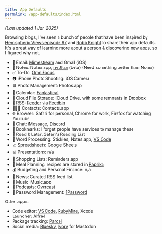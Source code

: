 ```yaml
---
title: App Defaults
permalink: /app-defaults/index.html
---
```


_(Last updated 1 Jan 2025)_

Browsing blogs, I've seen a bunch of people that have been inspired by [Hemispheric Views episode 97](https://listen.hemisphericviews.com/097) and [Robb Knight](https://defaults.rknight.me/) to share their app defaults. It's a great way of learning more about a person & discovering new apps, so I figured why not.

- 📨 Email: [Mimestream](http://mimestream.com) and Gmail (iOS)
- 📝 Notes: Notes.app, [nvUltra](https://nvultra.com) (beta) (Need something better than Notes)
- ✅ To-Do: [OmniFocus](https://www.omnigroup.com/omnifocus)
- 📷 iPhone Photo Shooting: iOS Camera
- 🟦 Photo Management: Photos.app
- 📆 Calendar: [Fantastical](https://flexibits.com/fantastical)
- 📁 Cloud File Storage: iCloud Drive, with some remnants in Dropbox
- 📖 RSS: [Reeder](https://reederapp.com) via [Feedbin](http://feedbin.com)
- 🙍🏻‍♂️ Contacts: Contacts.app
- 🌐 Browser: Safari for personal, Chrome for work, Firefox for watching YouTube
- 💬 Chat: iMessage, [Discord](https://discord.gg)
- 🔖 Bookmarks: I forget people have services to manage these
- 📑 Read It Later: Safari's Reading List
- 📜 Word Processing: Stickies, Notes.app, [VS Code](https://code.visualstudio.com)
- 📈 Spreadsheets: Google Sheets
- 📊 Presentations: n/a
- 🛒 Shopping Lists: Reminders.app
- 🍴 Meal Planning: recipes are stored in [Paprika](http://paprikaapp.com)
- 💰 Budgeting and Personal Finance: n/a
- 📰 News: Curated RSS feed list
- 🎵 Music: Music.app
- 🎤 Podcasts: [Overcast](https://overcast.fm)
- 🔐 Password Management: [1Password](https://1password.com)

Other apps:

- Code editor: [VS Code](https://code.visualstudio.com), [RubyMine](https://www.jetbrains.com/ruby/), Xcode
- Launcher: [Alfred](http://alfred.app)
- Package tracking: [Parcel](https://parcelapp.net)
- Social media: [Bluesky](https://bsky.app), [Ivory](https://tapbots.com/ivory/) for Mastodon
